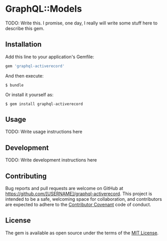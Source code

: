 # GraphQL::Models

TODO: Write this. I promise, one day, I really will write some stuff here to describe this gem.

## Installation

Add this line to your application's Gemfile:

```ruby
gem 'graphql-activerecord'
```

And then execute:

    $ bundle

Or install it yourself as:

    $ gem install graphql-activerecord

## Usage

TODO: Write usage instructions here

## Development

TODO: Write development instructions here

## Contributing

Bug reports and pull requests are welcome on GitHub at https://github.com/[USERNAME]/graphql-activerecord. This project is intended to be a safe, welcoming space for collaboration, and contributors are expected to adhere to the [Contributor Covenant](http://contributor-covenant.org) code of conduct.


## License

The gem is available as open source under the terms of the [MIT License](http://opensource.org/licenses/MIT).
